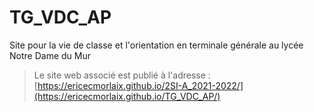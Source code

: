 # TG_VDC_AP
Site pour la vie de classe et l'orientation en terminale générale au lycée Notre Dame du Mur

> Le site web associé est publié à l'adresse : [https://ericecmorlaix.github.io/2SI-A_2021-2022/](https://ericecmorlaix.github.io/TG_VDC_AP/)